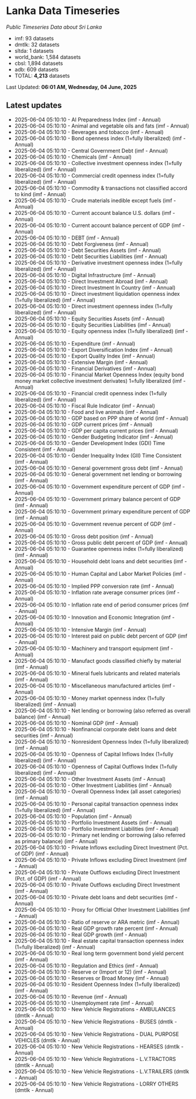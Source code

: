 # Lanka Data Timeseries
*Public Timeseries Data about Sri Lanka*

* imf: 93 datasets
* dmtlk: 32 datasets
* sltda: 1 datasets
* world_bank: 1,584 datasets
* cbsl: 1,894 datasets
* adb: 609 datasets
* TOTAL: **4,213** datasets

Last Updated: **06:01 AM, Wednesday, 04 June, 2025**

## Latest updates

* 2025-06-04 05:10:10 - AI Preparedness Index (imf - Annual)
* 2025-06-04 05:10:10 - Animal and vegetable oils and fats (imf - Annual)
* 2025-06-04 05:10:10 - Beverages and tobacco (imf - Annual)
* 2025-06-04 05:10:10 - Bond openness index (1=fully liberalized) (imf - Annual)
* 2025-06-04 05:10:10 - Central Government Debt (imf - Annual)
* 2025-06-04 05:10:10 - Chemicals (imf - Annual)
* 2025-06-04 05:10:10 - Collective investment openness index (1=fully liberalized) (imf - Annual)
* 2025-06-04 05:10:10 - Commercial credit openness index (1=fully liberalized) (imf - Annual)
* 2025-06-04 05:10:10 - Commodity & transactions not classified accord to kind (imf - Annual)
* 2025-06-04 05:10:10 - Crude materials inedible except fuels (imf - Annual)
* 2025-06-04 05:10:10 - Current account balance U.S. dollars (imf - Annual)
* 2025-06-04 05:10:10 - Current account balance percent of GDP (imf - Annual)
* 2025-06-04 05:10:10 - DEBT (imf - Annual)
* 2025-06-04 05:10:10 - Debt Forgiveness (imf - Annual)
* 2025-06-04 05:10:10 - Debt Securities Assets (imf - Annual)
* 2025-06-04 05:10:10 - Debt Securities Liabilities (imf - Annual)
* 2025-06-04 05:10:10 - Derivative investment openness index (1=fully liberalized) (imf - Annual)
* 2025-06-04 05:10:10 - Digital Infrastructure (imf - Annual)
* 2025-06-04 05:10:10 - Direct Investment Abroad (imf - Annual)
* 2025-06-04 05:10:10 - Direct Investment In Country (imf - Annual)
* 2025-06-04 05:10:10 - Direct investment liquidation openness index (1=fully liberalized) (imf - Annual)
* 2025-06-04 05:10:10 - Direct investment openness index (1=fully liberalized) (imf - Annual)
* 2025-06-04 05:10:10 - Equity Securities Assets (imf - Annual)
* 2025-06-04 05:10:10 - Equity Securities Liabilities (imf - Annual)
* 2025-06-04 05:10:10 - Equity openness index (1=fully liberalized) (imf - Annual)
* 2025-06-04 05:10:10 - Expenditure (imf - Annual)
* 2025-06-04 05:10:10 - Export Diversification Index (imf - Annual)
* 2025-06-04 05:10:10 - Export Quality Index (imf - Annual)
* 2025-06-04 05:10:10 - Extensive Margin (imf - Annual)
* 2025-06-04 05:10:10 - Financial Derivatives (imf - Annual)
* 2025-06-04 05:10:10 - Financial Market Openness Index (equity bond money market collective investment derivates) 1=fully liberalized (imf - Annual)
* 2025-06-04 05:10:10 - Financial credit openness index (1=fully liberalized) (imf - Annual)
* 2025-06-04 05:10:10 - Fiscal Rule Indicator (imf - Annual)
* 2025-06-04 05:10:10 - Food and live animals (imf - Annual)
* 2025-06-04 05:10:10 - GDP based on PPP share of world (imf - Annual)
* 2025-06-04 05:10:10 - GDP current prices (imf - Annual)
* 2025-06-04 05:10:10 - GDP per capita current prices (imf - Annual)
* 2025-06-04 05:10:10 - Gender Budgeting Indicator (imf - Annual)
* 2025-06-04 05:10:10 - Gender Development Index (GDI) Time Consistent (imf - Annual)
* 2025-06-04 05:10:10 - Gender Inequality Index (GII) Time Consistent (imf - Annual)
* 2025-06-04 05:10:10 - General government gross debt (imf - Annual)
* 2025-06-04 05:10:10 - General government net lending or borrowing (imf - Annual)
* 2025-06-04 05:10:10 - Government expenditure percent of GDP (imf - Annual)
* 2025-06-04 05:10:10 - Government primary balance percent of GDP (imf - Annual)
* 2025-06-04 05:10:10 - Government primary expenditure percent of GDP (imf - Annual)
* 2025-06-04 05:10:10 - Government revenue percent of GDP (imf - Annual)
* 2025-06-04 05:10:10 - Gross debt position (imf - Annual)
* 2025-06-04 05:10:10 - Gross public debt percent of GDP (imf - Annual)
* 2025-06-04 05:10:10 - Guarantee openness index (1=fully liberalized) (imf - Annual)
* 2025-06-04 05:10:10 - Household debt loans and debt securities (imf - Annual)
* 2025-06-04 05:10:10 - Human Capital and Labor Market Policies (imf - Annual)
* 2025-06-04 05:10:10 - Implied PPP conversion rate (imf - Annual)
* 2025-06-04 05:10:10 - Inflation rate average consumer prices (imf - Annual)
* 2025-06-04 05:10:10 - Inflation rate end of period consumer prices (imf - Annual)
* 2025-06-04 05:10:10 - Innovation and Economic Integration (imf - Annual)
* 2025-06-04 05:10:10 - Intensive Margin (imf - Annual)
* 2025-06-04 05:10:10 - Interest paid on public debt percent of GDP (imf - Annual)
* 2025-06-04 05:10:10 - Machinery and transport equipment (imf - Annual)
* 2025-06-04 05:10:10 - Manufact goods classified chiefly by material (imf - Annual)
* 2025-06-04 05:10:10 - Mineral fuels lubricants and related materials (imf - Annual)
* 2025-06-04 05:10:10 - Miscellaneous manufactured articles (imf - Annual)
* 2025-06-04 05:10:10 - Money market openness index (1=fully liberalized) (imf - Annual)
* 2025-06-04 05:10:10 - Net lending or borrowing (also referred as overall balance) (imf - Annual)
* 2025-06-04 05:10:10 - Nominal GDP (imf - Annual)
* 2025-06-04 05:10:10 - Nonfinancial corporate debt loans and debt securities (imf - Annual)
* 2025-06-04 05:10:10 - Nonresident Openness Index (1=fully liberalized) (imf - Annual)
* 2025-06-04 05:10:10 - Openness of Capital Inflows Index (1=fully liberalized) (imf - Annual)
* 2025-06-04 05:10:10 - Openness of Capital Outflows Index (1=fully liberalized) (imf - Annual)
* 2025-06-04 05:10:10 - Other Investment Assets (imf - Annual)
* 2025-06-04 05:10:10 - Other Investment Liabilities (imf - Annual)
* 2025-06-04 05:10:10 - Overall Openness Index (all asset categories) (imf - Annual)
* 2025-06-04 05:10:10 - Personal capital transaction openness index (1=fully liberalized) (imf - Annual)
* 2025-06-04 05:10:10 - Population (imf - Annual)
* 2025-06-04 05:10:10 - Portfolio Investment Assets (imf - Annual)
* 2025-06-04 05:10:10 - Portfolio Investment Liabilities (imf - Annual)
* 2025-06-04 05:10:10 - Primary net lending or borrowing (also referred as primary balance) (imf - Annual)
* 2025-06-04 05:10:10 - Private Inflows excluding Direct Investment (Pct. of GDP) (imf - Annual)
* 2025-06-04 05:10:10 - Private Inflows excluding Direct Investment (imf - Annual)
* 2025-06-04 05:10:10 - Private Outflows excluding Direct Investment (Pct. of GDP) (imf - Annual)
* 2025-06-04 05:10:10 - Private Outflows excluding Direct Investment (imf - Annual)
* 2025-06-04 05:10:10 - Private debt loans and debt securities (imf - Annual)
* 2025-06-04 05:10:10 - Proxy for Official Other Investment Liabilities (imf - Annual)
* 2025-06-04 05:10:10 - Ratio of reserve or ARA metric (imf - Annual)
* 2025-06-04 05:10:10 - Real GDP growth rate percent (imf - Annual)
* 2025-06-04 05:10:10 - Real GDP growth (imf - Annual)
* 2025-06-04 05:10:10 - Real estate capital transaction openness index (1=fully liberalized) (imf - Annual)
* 2025-06-04 05:10:10 - Real long term government bond yield percent (imf - Annual)
* 2025-06-04 05:10:10 - Regulation and Ethics (imf - Annual)
* 2025-06-04 05:10:10 - Reserve or (Import or 12) (imf - Annual)
* 2025-06-04 05:10:10 - Reserves or Broad Money (imf - Annual)
* 2025-06-04 05:10:10 - Resident Openness Index (1=fully liberalized) (imf - Annual)
* 2025-06-04 05:10:10 - Revenue (imf - Annual)
* 2025-06-04 05:10:10 - Unemployment rate (imf - Annual)
* 2025-06-04 05:10:10 - New Vehicle Registrations - AMBULANCES (dmtlk - Annual)
* 2025-06-04 05:10:10 - New Vehicle Registrations - BUSES (dmtlk - Annual)
* 2025-06-04 05:10:10 - New Vehicle Registrations - DUAL PURPOSE VEHICLES (dmtlk - Annual)
* 2025-06-04 05:10:10 - New Vehicle Registrations - HEARSES (dmtlk - Annual)
* 2025-06-04 05:10:10 - New Vehicle Registrations - L.V.TRACTORS (dmtlk - Annual)
* 2025-06-04 05:10:10 - New Vehicle Registrations - L.V.TRAILERS (dmtlk - Annual)
* 2025-06-04 05:10:10 - New Vehicle Registrations - LORRY OTHERS (dmtlk - Annual)